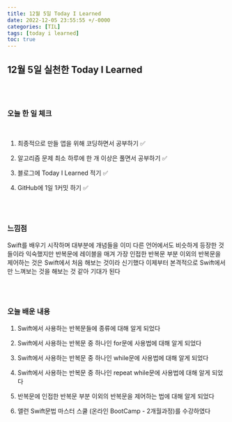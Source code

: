 ```yaml
---
title: 12월 5일 Today I Learned
date: 2022-12-05 23:55:55 +/-0000
categories: [TIL]
tags: [today i learned]
toc: true
---
```


## 12월 5일 실천한 Today I Learned

<br><br>

### 오늘 한 일 체크
<br>

1. 최종적으로 만들 앱을 위해 코딩하면서 공부하기 ✅

2. 알고리즘 문제 최소 하루에 한 개 이상은 풀면서 공부하기 ✅

3. 블로그에 Today I Learned 적기 ✅

4. GitHub에 1일 1커밋 하기 ✅

<br><br>

### 느낌점

Swift를 배우기 시작하며 대부분에 개념들을 이미 다른 언어에서도 비슷하게 등장한 것들이라 익숙했지만 반복문에 레이블을 매겨 가장 인접한 반복문 부분 이외의 반복문을 제어하는 것은 Swift에서 처음 해보는 것이라 신기했다 이제부터 본격적으로 Swift에서만 느껴보는 것을 해보는 것 같아 기대가 된다

<br><br>

### 오늘 배운 내용

1. Swift에서 사용하는 반복문들에 종류에 대해 알게 되었다

1. Swift에서 사용하는 반복문 중 하나인 for문에 사용법에 대해 알게 되었다

1. Swift에서 사용하는 반복문 중 하나인 while문에 사용법에 대해 알게 되었다

1. Swift에서 사용하는 반복문 중 하나인 repeat while문에 사용법에 대해 알게 되었다

1. 반복문에 인접한 반복문 부분 이외의 반복문을 제어하는 법에 대해 알게 되었다

1. 앨런 Swift문법 마스터 스쿨 (온라인 BootCamp - 2개월과정)를 수강하였다